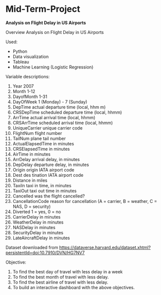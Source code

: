 # Mid-Term-Project

**Analysis on Flight Delay in US Airports**

Overview
Analysis on Flight Delay in US Airports

Used:

* Python
* Data visualization
* Tableau
* Machine Learning (Logistic Regression)

Variable descriptions:

1. Year 2007
2. Month 1-12
3. DayofMonth 1-31
4. DayOfWeek 1 (Monday) - 7 (Sunday) 
5. DepTime actual departure time (local, hhm m)
6. CRSDepTime scheduled departure time (local, hhmm)
7. ArrTime actual arrival time (local, hhmm) 
8. CRSArrTime scheduled arrival time (local, hhmm)
9. UniqueCarrier unique carrier code 
10. FlightNum flight number 
11. TailNum plane tail number 
12. ActualElapsedTime in minutes 
13. CRSElapsedTime in minutes 
14. AirTime in minutes 
15. ArrDelay arrival delay, in minutes 
16. DepDelay departure delay, in minutes
17. Origin origin IATA airport code 
18. Dest des tination IATA airport code 
19. Distance in miles
20. TaxiIn taxi in time, in minutes 
21. TaxiOut taxi out time in minutes
22. Cancelled was the flight cancelled?
23. CancellationCode reason for cancellation (A = carrier, B = weather, C = NAS, D = security) 
24. Diverted 1 = yes, 0 = no 
25. CarrierDelay in minutes 
26. WeatherDelay in minutes 
27. NASDelay in minutes 
28. SecurityDelay in minutes 
29. LateAircraftDelay in minutes

Dataset downloaded from https://dataverse.harvard.edu/dataset.xhtml?persistentId=doi:10.7910/DVN/HG7NV7

Objective:
1. To find the best day of travel with less delay in a week
2. To find the best month of travel with less delay.
3. To find the best airline of travel with less delay.
4. To build an interactive dashboard with the above objectives.

